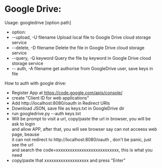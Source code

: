 Google Drive:
===============================
Usage:
googledrive [option path]  
* option:
* --upload, -U filename  Upload local file to Google Drive cloud storage service   
* --delete, -D filename  Delete the file in Google Drive cloud storage service  
* --query,  -Q keyword   Query the file by keyword in Google Drive cloud storage service  
* -- auth,  -A filename  get authorise from GoogleDrive user, save keys in file  

How to auth with google drive:
* Register App at https://code.google.com/apis/console/
* create "Client ID for web applications"
* Add http://localhost:8080/oauth in Redirect URIs
* Download JSON, save file as keys.txt in GoogleDrive dir
* run googledrive.py --auth keys.txt
* Will be prompt to visit a url, copy/paste the url in browser, you will be ask to login  
  and allow APP, after that, you will see browser say can not acceess web page, beause  
  it can not redirect to http://localhost:8080/oauth , don't be panic, just see the url  
  and search the code=xxxxxxxxxxxxxxxxxxxxxxxxxxx, this is what you need
* copy/paste that xxxxxxxxxxxxxxxxxxx and press "Enter"
